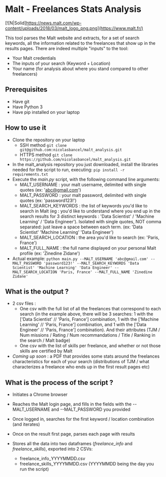 # Malt - Freelances Stats Analysis

[![N|Solid]https://news.malt.com/wp-content/uploads/2018/03/malt_logo_png.png](https://www.malt.fr/)

This tool parses the Malt website and extracts, for a set of search keywords, all the information related to the freelances that show up in the results pages. There are indeed multiple "inputs" to the tool:
- Your Malt credentials
- The inputs of your search (Keyword + Location)
- Your name (for analysis about where you stand compared to other freelancers)

## Prerequisites
- Have git
- Have Python 3
- Have pip
installed on your laptop

## How to use it
- Clone the repository on your laptop
  - SSH method
`git clone git@github.com:nicolasbancel/malt_analysis.git`
  - HTTPS method
`git clone https://github.com/nicolasbancel/malt_analysis.git`
- In the malt_analysis repository you just downloaded, install the libraries needed for the script to run, executing:
`pip install -r requirements.txt`
- Execute the *main.py* script, with the following command line arguments:
  - MALT_USERNAME : your malt username, delimited with single quotes (ex: 'abc@gmail.com')
  - MALT_PASSWORD : your malt password, delimited with single quotes (ex: 'password123!')
  - MALT_SEARCH_KEYWORDS : the list of keywords you'd like to search in Malt (eg : you'd like to understand where you end up in the search results for 3 distinct keywords : 'Data Scientist' / 'Machine Learning' / 'Data Engineer'). Isolated with single quotes, NOT comma separated: just leave a space between each term. (ex: 'Data Scientist' 'Machine Learning' 'Data Engineer')
  - MALT_SEARCH_LOCATION : the area you'd like to search (ex: 'Paris, France')
  - MALT_FULL_NAME : the full name displayed on your personal Malt profile (ex: 'Zinedine Zidane')
- Actual example:
`python main.py --MALT_USERNAME 'abc@gmail.com' --MALT_PASSWORD 'password123!' --MALT_SEARCH_KEYWORDS 'Data Scientist' 'Machine Learning' 'Data Engineer' --MALT_SEARCH_LOCATION 'Paris, France' --MALT_FULL_NAME 'Zinedine Zidane'`

## What is the output ?
- 2 csv files :
  - One csv with the full list of all the freelances that correspond to each search (in the example above, there will be 3 searches: 1 with the ['Data Scientist' // 'Paris, France'] combination, 1 with the ['Machine Learning' // 'Paris, France'] combination, and 1 with the ['Data Engineer' // 'Paris, France'] combination). And their attributes (TJM / Num missions / Rating / Num recommandations / Title / Ranking in the search / Malt badge)
  - One csv with the list of skills per freelance, and whether or not those skills are certified by Malt
- _Coming up soon_ : a PDF that provides some stats around the freelances characteristics for each of your search (distributions of TJM / what characterizes a freelance who ends up in the first result pages etc)

## What is the process of the script ?
- Initiates a Chrome browser
- Reaches the Malt login page, and fills in the fields with the --MALT_USERNAME and --MALT_PASSWORD you provided

- Once logged in, searches for the first keyword / location combination (and iterates)

- Once on the result first page, parses each page with results
- Stores all the data into two dataframes (_freelance_info_ and _freelance_skills_), exported into 2 CSVs:
  - freelance_info_YYYYMMDD.csv
  - freelance_skills_YYYYMMDD.csv (YYYYMMDD being the day you run the script)
